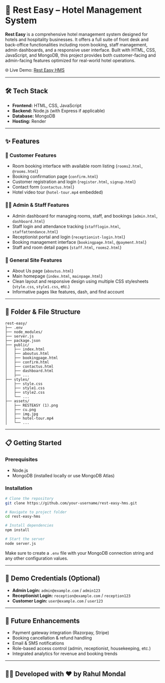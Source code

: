 # 🏨 Rest Easy – Hotel Management System

**Rest Easy** is a comprehensive hotel management system designed for hotels and hospitality businesses. It offers a full suite of front desk and back-office functionalities including room booking, staff management, admin dashboards, and a responsive user interface. Built with HTML, CSS, JavaScript, and MongoDB, this project provides both customer-facing and admin-facing features optimized for real-world hotel operations.

🌐 Live Demo: [Rest Easy HMS](https://hms-by82.onrender.com/)

---

## 🛠️ Tech Stack

- **Frontend:** HTML, CSS, JavaScript  
- **Backend:** Node.js (with Express if applicable)  
- **Database:** MongoDB  
- **Hosting:** Render

---

## ✨ Features

### 👤 Customer Features
- Room booking interface with available room listing (`rooms2.html`, `@rooms.html`)
- Booking confirmation page (`confirm.html`)
- Customer registration and login (`register.html`, `signup.html`)
- Contact form (`contactus.html`)
- Hotel video tour (`hotel-tour.mp4` embedded)

### 🧑‍💼 Admin & Staff Features
- Admin dashboard for managing rooms, staff, and bookings (`admin.html`, `dashboard.html`)
- Staff login and attendance tracking (`stafflogin.html`, `staffattendance.html`)
- Receptionist portal and login (`receptionist-login.html`)
- Booking management interface (`bookingpage.html`, `@payment.html`)
- Staff and room detail pages (`staff.html`, `rooms2.html`)

### 🌟 General Site Features
- About Us page (`aboutus.html`)
- Main homepage (`index.html`, `mainpage.html`)
- Clean layout and responsive design using multiple CSS stylesheets (`style.css`, `style1.css`, etc.)
- Informative pages like features, dash, and find account

---

## 📁 Folder & File Structure

```
rest-easy/
├── .env
├── node_modules/
├── server.js
├── package.json
├── public/
│   ├── index.html
│   ├── aboutus.html
│   ├── bookingpage.html
│   ├── confirm.html
│   ├── contactus.html
│   ├── dashboard.html
│   ├── ...
├── styles/
│   ├── style.css
│   ├── style1.css
│   ├── style2.css
│   └── ...
├── assets/
│   ├── RESTEASY (1).png
│   ├── cu.png
│   ├── img.jpg
│   ├── hotel-tour.mp4
│   └── ...
```

---

## 📋 Getting Started

### Prerequisites
- Node.js
- MongoDB (installed locally or use MongoDB Atlas)

### Installation

```bash
# Clone the repository
git clone https://github.com/your-username/rest-easy-hms.git

# Navigate to project folder
cd rest-easy-hms

# Install dependencies
npm install

# Start the server
node server.js
```

Make sure to create a `.env` file with your MongoDB connection string and any other configuration values.

---

## 🔐 Demo Credentials (Optional)

- **Admin Login:** `admin@example.com` / `admin123`
- **Receptionist Login:** `reception@example.com` / `reception123`
- **Customer Login:** `user@example.com` / `user123`

---

## 🚀 Future Enhancements

- Payment gateway integration (Razorpay, Stripe)
- Booking cancellation & refund handling
- Email & SMS notifications
- Role-based access control (admin, receptionist, housekeeping, etc.)
- Integrated analytics for revenue and booking trends

---

## 👨‍💻 Developed with ❤️ by Rahul Mondal

```
